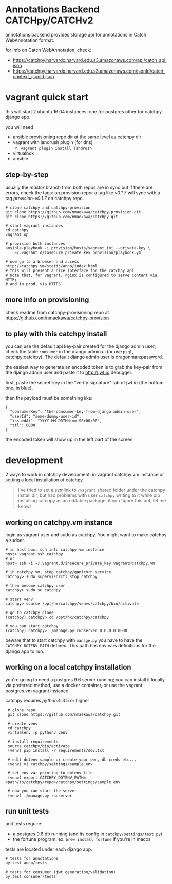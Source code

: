 Annotations Backend CATCHpy/CATCHv2
===================

annotations backend provides storage api for annotations in Catch WebAnnotation
format.

for info on Catch WebAnnotation, check:

- https://catchpy.harvardx.harvard.edu.s3.amazonaws.com/api/catch_api.json
- https://catchpy.harvardx.harvard.edu.s3.amazonaws.com/jsonld/catch_context_jsonld.json



vagrant quick start
===================

this will start 2 ubuntu 16.04 instances: one for postgres other for catchpy
django app.

you will need

- ansible provisioning repo dir at the same level as catchpy dir
- vagrant with landrush plugin (for dns)
    - `vagrant plugin install landrush`
- virtualbox
- ansible

step-by-step
------------

usually the _master_ branch from both repos are in sync but if there are
errors, check the tags: on provision repor a tag like _v0.1.7_ will sync with
a tag _provision-v0.1.7_ on catchpy repo.

    # clone catchpy and catchpy-provision
    git clone https://github.com/nmaekawa/catchpy-provision.git
    git clone https://github.com/nmaekawa/catchpy.git
    
    # start vagrant instances
    cd catchpy
    vagrant up
    
    # provision both instances
    ansible-playbook -i provision/hosts/vagrant.ini --private-key \
        ~/.vagrant.d/insecure_private_key provision/playbook.yml
    
    # now go to a browser and access http://catchpy.vm/static/anno/index.html
    # this will present a nice interface for the catchpy api
    # note that, for vagrant, nginx is configured to serve content via HTTP;
    # and in prod, via HTTPS.


more info on provisioning
-------------------------

check readme from catchpy-provisioning repo at
https://github.com/nmaekawa/catchpy-provision


to play with this catchpy install
---------------------------------

you can use the default api key-pair created for the django admin user; check
the table `consumer` in the django admin ui (or use `psql`, catchpy:catchpy).
The default django admin user is dragonman:password.

the easiest way to generate an encoded token is to grab the key-pair from the
django admin user and paste it to http://jwt.io debugger.

first, paste the secret-key in the "verify signature" tab of jwt.io (the bottom
one, in blue).

then the payload must be something like:

    {
      "consumerKey": "the-consumer-key-from-django-admin-user",
      "userId": "some-dummy-user-id",
      "issuedAt": "YYYY-MM-DDTHH:mm:SS+00:00",
      "ttl": 6000
    }

the encoded token will show up in the left part of the screen.



development
===========

2 ways to work in catchpy development: in vagrant catchpy.vm instance or
setting a local installation of catchpy.

> i've tried to set a symlink to `/vagrant` shared folder under the catchpy
> install dir, but had problems with user `catchpy` writing to it while
> pip installing catchpy as an editable package. if you figure this out, let me
> know!


working on catchpy.vm instance
------------------------------

login as vagrant user and sudo as catchpy. You might want to make catchpy a
sudoer.

    # in host box, ssh into catchpy.vm instance
    host> vagrant ssh catchpy
    # or
    host> ssh -i ~/.vagrant.d/insecure_private_key vagrant@catchpy.vm
    
    # in catchpy.vm, stop catchpy/gunicorn service
    catchpy> sudo supervisorctl stop catchpy
    
    # then become catchpy user
    catchpy> sudo su catchpy
    
    # start venv
    catchpy> source /opt/hx/catchpy/venvs/catchpy/bin/activate
    
    # go to catchpy clone
    (catchpy) catchpy> cd /opt/hx/catchpy/catchpy
    
    # you can start catchpy
    (catchpy) catchpy> ./manage.py runserver 0.0.0.0:8000

beware that to start catchpy with `manage.py` you have to have the
`CATCHPY_DOTENV_PATH` defined. This path has env vars definitions for the
django app to run.


working on a local catchpy installation
---------------------------------------

you're going to need a postgres 9.6 server running; you can install it locally
via preferred method, use a docker container, or use the vagrant postgres.vm
vagrant instance.

catchpy requires _python3_: 3.5 or higher

     # clone repo
     git clone https://github.com/nmaekawa/catchpy.git
     
     # create venv
     cd catchpy
     virtualenv -p python3 venv
     
     # install requirements
     source catchpy/bin/activate
     (venv) pip install -r requirements/dev.txt
     
     # edit dotenv sample or create your own, db creds etc...
     (venv) vi catchpy/settings/sample.env
     
     # set env var pointing to dotenv file
     (venv) export CATCHPY_DOTENV_PATH=<path/to/catchpy/repo>/catchpy/settings/sample.env
     
     # now you can start the server
     (venv) ./manage.py runserver


run unit tests
--------------

unit tests require:

- a postgres 9.6 db running (and its config in `catchpy/settings/test.py`)
- the fortune program, ex: `brew install fortune` if you're in macos

tests are located under each django app:

    # tests for annotations
    py.test anno/tests
    
    # tests for consumer (jwt generation/validation)
    py.test consumer/tests
    

